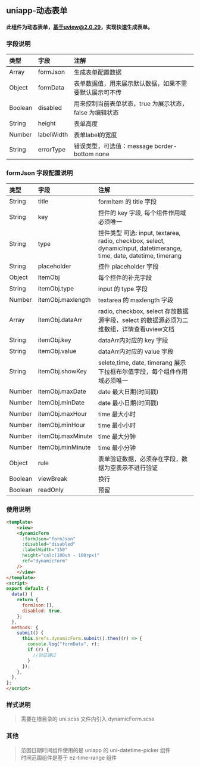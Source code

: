 ## uniapp-动态表单
#### 此组件为动态表单，基于uview@2.0.29，实现快速生成表单。

### 字段说明

|类型|字段|注解|
|:-|:-|:-|
|Array|formJson|生成表单配置数据|
|Object|formData|表单数据值，用来展示默认数据，如果不需要默认展示可不传|
|Boolean|disabled|用来控制当前表单状态，true 为展示状态，false 为编辑状态|
|String|height|表单高度|
|Number|labelWidth|表单label的宽度|
|String|errorType|错误类型，可选值：message border-bottom none|

### formJson 字段配置说明

|类型|字段|注解|
|:-|:-|:-|
|String|title|formItem 的 title 字段|
|String|key|控件的 key 字段, 每个组件作用域必须唯一||
|String|type|控件类型 可选: input, textarea, radio, checkbox, select, dynamicInput, datetimerange, time, date, datetime, timerang|
|String|placeholder|控件 placeholder 字段|
|Object|itemObj|每个控件的补充字段|
|String|itemObj.type|input 的 type 字段|
|Number|itemObj.maxlength|textarea 的 maxlength 字段|
|Array|itemObj.dataArr|radio, checkbox, select 存放数据源字段，select 的数据源必须为二维数组，详情查看uview文档|
|String|itemObj.key|dataArr内对应的 key 字段|
|String|itemObj.value|dataArr内对应的 value 字段|
|String|itemObj.showKey|selete,time, date, timerang 展示下拉框布尔值字段，每个组件作用域必须唯一|
|Number|itemObj.maxDate|date 最大日期(时间戳)|
|Number|itemObj.minDate|date 最小日期(时间戳)|
|Number|itemObj.maxHour|time 最大小时|
|Number|itemObj.minHour|time 最小小时|
|Number|itemObj.maxMinute|time 最大分钟|
|Number|itemObj.minMinute|time 最小分钟|
|Object|rule|表单验证数据，必须存在字段，数据为空表示不进行验证|
|Boolean|viewBreak|换行|
|Boolean|readOnly|预留|

### 使用说明

```html
<template>
	<view>
    <dynamicForm
      :formJson="formJson"
      :disabled="disabled"
      :labelWidth="150"
      height="calc(100vh - 100rpx)"
      ref="dynamicForm"
    />
	</view>
</template>
<script>
export default {
  data() {
    return {
      formJson:[],
      disabled: true,
    };
  },
  methods: {
    submit() {
      this.$refs.dynamicForm.submit().then((r) => {
        console.log("formData", r);
        if (r) {
          //验证通过
        }
      });
    },
  },
};
</script>
```

### 样式说明

> 需要在根目录的 uni.scss 文件内引入 dynamicForm.scss 

### 其他

> 范围日期时间组件使用的是 uniapp 的 uni-datetime-picker 组件  
> 时间范围组件是基于 ez-time-range 组件  
